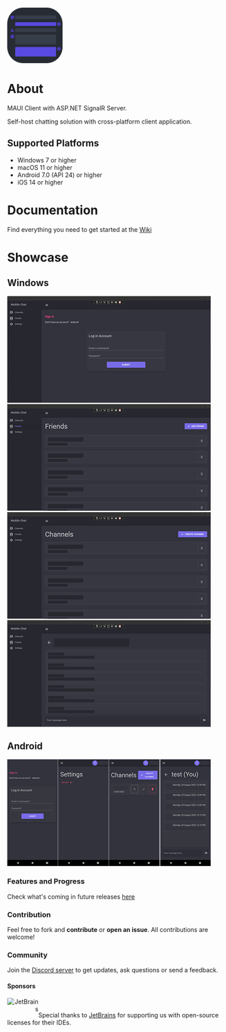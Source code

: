 ![MobileChat Icon](docs/icon.png)

# About
MAUI Client with ASP.NET SignalR Server.

Self-host chatting solution with cross-platform client application.

## Supported Platforms
- Windows 7 or higher
- macOS 11 or higher
- Android 7.0 (API 24) or higher
- iOS 14 or higher

# Documentation
Find everything you need to get started at the [Wiki](https://github.com/jihadkhawaja/MobileChat/wiki)

# Showcase

## Windows
![mobilechat_1_auth](docs/mobilechat_1_auth.png)
![mobilechat_1_friends](docs/mobilechat_1_friends.png)
![mobilechat_1_channels](docs/mobilechat_1_channels.png)
![mobilechat_1_channel](docs/mobilechat_1_channel.png)

## Android
![mobilechat_android](docs/mobilechat_android.png)

### Features and Progress
Check what's coming in future releases [here](https://github.com/jihadkhawaja/MobileChat/projects/1)

### Contribution
Feel free to fork and **contribute** or **open an issue**. All contributions are welcome!

### Community
Join the [Discord server](https://discord.gg/9KMAM2RKVC) to get updates, ask questions or send a feedback.

#### Sponsors

<div>
    <a href="https://www.jetbrains.com/" align="right"><img src="https://resources.jetbrains.com/storage/products/company/brand/logos/jb_beam.svg" alt="JetBrains" class="logo-footer" width="72" align="left">
    <a>
    <br/>
        
Special thanks to [JetBrains](https://jb.gg/OpenSourceSupport) for supporting us with open-source licenses for their IDEs. </a>
</div>
